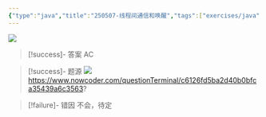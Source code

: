 ```yaml
---
{"type":"java","title":"250507-线程间通信和唤醒","tags":["exercises/java"],"author":"codertoro","establish":"2025-05-07","update":"2025-05-07","dg-publish":true,"java":true,"permalink":"/Exercises/Java/250507/250507-线程间通信和唤醒/","dgPassFrontmatter":true,"created":"2025-05-07T08:58:20.204+08:00","updated":"2025-05-07T08:59:56.796+08:00"}
---
```


![](https://img.codertoro.top/Bucket/Exercises/Java/20250507085848812.png)

> [!success]- 答案
AC

> [!success]- 题源
![](https://img.codertoro.top/Bucket/Exercises/Java/20250507085909129.png)
https://www.nowcoder.com/questionTerminal/c6126fd5ba2d40b0bfca35439a6c3563?

> [!failure]- 错因
不会，待定

